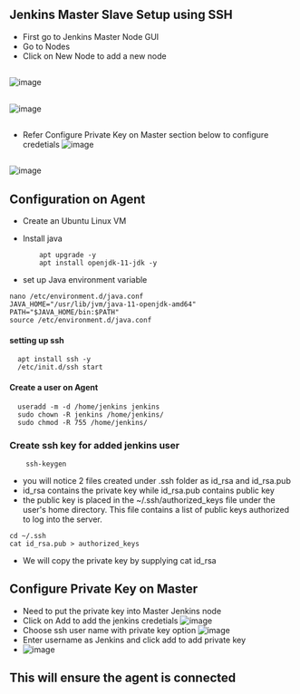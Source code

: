 ## Jenkins Master Slave Setup using SSH

- First go to Jenkins Master Node GUI
- Go to Nodes
- Click on New Node to add a new node
##
  ![image](https://github.com/user-attachments/assets/044212b1-0663-454b-82b6-d00979bfae7f)
##
![image](https://github.com/user-attachments/assets/86f6272a-110a-4712-83d1-48557244bead)
##
- Refer Configure Private Key on Master section below to configure credetials
![image](https://github.com/user-attachments/assets/21c02e7e-95a2-4c11-b36d-64da18eed2ba)
##
![image](https://github.com/user-attachments/assets/0d21fc86-fda1-4ae9-b853-d20ff81a38d0)

## Configuration on Agent

- Create an Ubuntu Linux VM
- Install java
  
  ``` apt update
      apt upgrade -y
      apt install openjdk-11-jdk -y
  ```
- set up Java environment variable

  
```
nano /etc/environment.d/java.conf
JAVA_HOME="/usr/lib/jvm/java-11-openjdk-amd64"
PATH="$JAVA_HOME/bin:$PATH"
source /etc/environment.d/java.conf

```
#### setting up ssh

```
  apt install ssh -y
  /etc/init.d/ssh start
```
#### Create a user on Agent
```
  useradd -m -d /home/jenkins jenkins
  sudo chown -R jenkins /home/jenkins/
  sudo chmod -R 755 /home/jenkins/

 ```
### Create ssh key for added jenkins user

``` su jenkins
    ssh-keygen
```
- you will notice 2 files created under .ssh folder as id_rsa and id_rsa.pub
- id_rsa contains the private key while id_rsa.pub contains public key
- the public key is placed in the ~/.ssh/authorized_keys file under the user's home directory. This file contains a list of public keys authorized to log into the server.
```
cd ~/.ssh
cat id_rsa.pub > authorized_keys

```

- We will copy the private key by supplying cat id_rsa

## Configure Private Key on Master 

- Need to put the private key into Master Jenkins node
- Click on Add to add the jenkins credetials
 ![image](https://github.com/user-attachments/assets/359efbf9-8ea5-4f6a-a2fd-7b2c594e29c7)
- Choose ssh user name with private key option
 ![image](https://github.com/user-attachments/assets/49547997-3fd0-4449-8540-f8805cf04ddf)
- Enter username as Jenkins and click add to add private key
- ![image](https://github.com/user-attachments/assets/b4044207-883c-4fc1-834b-256a0de49a89)


## This will ensure the agent is connected 
  


